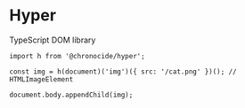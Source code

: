 # Hyper

TypeScript DOM library

```TS
import h from '@chronocide/hyper';

const img = h(document)('img')({ src: '/cat.png' })(); // HTMLImageElement

document.body.appendChild(img);
```
